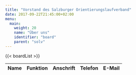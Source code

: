 ```yaml
---
title: "Vorstand des Salzburger Orientierungslaufverband"
date: 2017-09-22T21:45:00+02:00
menu:
  main:
    weight: 20
    name: "Über uns"
    identifier: "board"
    parent: "solv"
---
```


<table>
    <thead>
        <tr>
            <th>Name</th>
            <th>Funktion</th>
            <th>Anschrift</th>
            <th>Telefon</th>
            <th>E-Mail</th>
        </tr>
    </thead>
    <tbody>
        {{< boardList >}}
    </tbody>
</table>